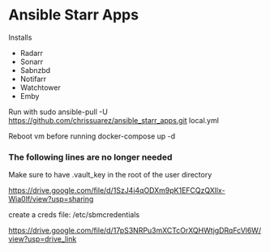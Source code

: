 # Ansible Starr Apps

Installs

- Radarr
- Sonarr
- Sabnzbd
- Notifarr
- Watchtower
- Emby

Run with
sudo ansible-pull -U https://github.com/chrissuarez/ansible_starr_apps.git local.yml

Reboot vm before running docker-compose up -d

### The following lines are no longer needed ###

Make sure to have .vault_key in the root of the user directory

https://drive.google.com/file/d/1SzJ4i4qODXm9pK1EFCQzQXllx-Wia0lf/view?usp=sharing

create a creds file: /etc/sbmcredentials

https://drive.google.com/file/d/17pS3NRPu3mXCTcOrXQHWtjgDRqFcVl6W/view?usp=drive_link